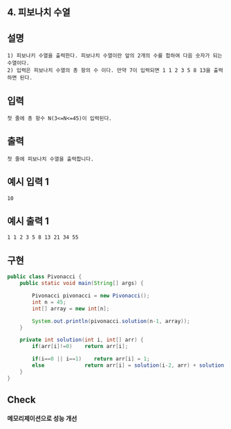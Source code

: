 ## 4. 피보나치 수열

## 설명
  
    1) 피보나키 수열을 출력한다. 피보나치 수열이란 앞의 2개의 수를 합하여 다음 숫자가 되는 수열이다.
    2) 입력은 피보나치 수열의 총 항의 수 이다. 만약 7이 입력되면 1 1 2 3 5 8 13을 출력하면 된다.

## 입력

    첫 줄에 총 항수 N(3<=N<=45)이 입력된다.

## 출력

    첫 줄에 피보나치 수열을 출력합니다.

## 예시 입력 1 

    10

## 예시 출력 1

    1 1 2 3 5 8 13 21 34 55
    
## 구현

```JAVA
public class Pivonacci {
    public static void main(String[] args) {

        Pivonacci pivonacci = new Pivonacci();
        int n = 45;
        int[] array = new int[n];

        System.out.println(pivonacci.solution(n-1, array));
    }

    private int solution(int i, int[] arr) {
        if(arr[i]!=0)    return arr[i];

        if(i==0 || i==1)    return arr[i] = 1;
        else             return arr[i] = solution(i-2, arr) + solution(i-1, arr);
    }
}
```

## Check

#### 메모리제이션으로 성능 개선
